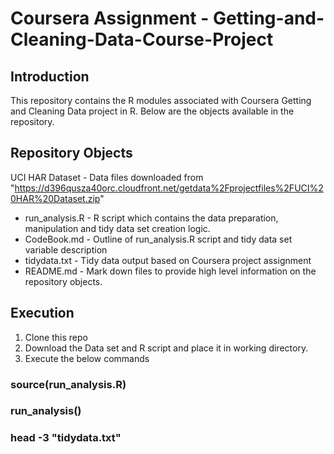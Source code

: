 # Coursera Assignment - Getting-and-Cleaning-Data-Course-Project 

## Introduction

This repository contains the R modules associated with Coursera Getting and Cleaning Data project in R. Below are the objects available in the repository.

## Repository Objects

UCI HAR Dataset - Data files downloaded from "https://d396qusza40orc.cloudfront.net/getdata%2Fprojectfiles%2FUCI%20HAR%20Dataset.zip"
* run_analysis.R - R script which contains the data preparation,  manipulation and tidy data set creation logic. 
* CodeBook.md - Outline of run_analysis.R script and tidy data set variable description
* tidydata.txt - Tidy data output based on Coursera project assignment
* README.md - Mark down files to provide high level information on the repository objects. 

## Execution

1. Clone this repo
2. Download the Data set and R script and place it in working directory. 
3. Execute the below commands

### source(run_analysis.R)
### run_analysis()
### head -3 "tidydata.txt"
